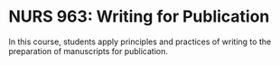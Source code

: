 # NURS 963: Writing for Publication

In this course, students apply principles and practices of writing to the preparation of manuscripts for publication.
